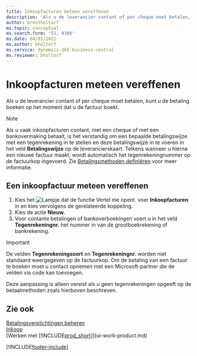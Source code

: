 ```yaml
---
title: Inkoopfacturen meteen vereffenen
description: 'Als u de leverancier contant of per cheque moet betalen, kunt u de noodzakelijke boekingen doen op het moment dat u de factuur boekt.'
author: brentholtorf
ms.topic: conceptual
ms.search.form: '51, 9308'
ms.date: 04/01/2021
ms.author: bholtorf
ms.service: dynamics-365-business-central
ms.reviewer: bholtorf
---
```

# <a name="settle-purchase-invoices-promptly"></a>Inkoopfacturen meteen vereffenen

Als u de leverancier contant of per cheque moet betalen, kunt u de betaling boeken op het moment dat u de factuur boekt.  

> [!NOTE]  
> Als u vaak inkoopfacturen contant, met een cheque of met een bankovermaking betaalt, is het verstandig om een bepaalde betalingswijze met een tegenrekening in te stellen en deze betalingswijze in te voeren in het veld **Betalingswijze** op de leverancierskaart. Telkens wanneer u hierna een nieuwe factuur maakt, wordt automatisch het tegenrekeningnummer op de factuurkop ingevoerd. Zie [Betalingsmethoden definiëren](finance-payment-methods.md) voor meer informatie.  

## <a name="to-settle-purchase-invoices-promptly"></a>Een inkoopfactuur meteen vereffenen

1. Kies het ![Lampje dat de functie Vertel me opent.](media/ui-search/search_small.png "Vertel me wat u wilt doen") voer **Inkoopfacturen** in en kies vervolgens de gerelateerde koppeling.  
2. Kies de actie **Nieuw**.  
3. Voor contante betalingen of bankoverboekingen voert u in het veld **Tegenrekeningnr.** het nummer in van de grootboekrekening of bankrekening.  

> [!IMPORTANT]  
> De velden **Tegenrekeningsoort** en **Tegenrekeningnr.** worden niet standaard weergegeven op de factuurkop. Om de betaling van een factuur te boeken moet u contact opnemen met een Microsoft-partner die de velden via code kan toevoegen.  
>
> Deze aanpassing is alleen vereist als u geen tegenrekeningen opgeeft op de betaalmethoden zoals hierboven beschreven.

## <a name="see-also"></a>Zie ook

[Betalingsverplichtingen beheren](payables-manage-payables.md)  
[Inkoop](purchasing-manage-purchasing.md)  
[Werken met [!INCLUDE[prod_short](includes/prod_short.md)]](ui-work-product.md)  


[!INCLUDE[footer-include](includes/footer-banner.md)]
